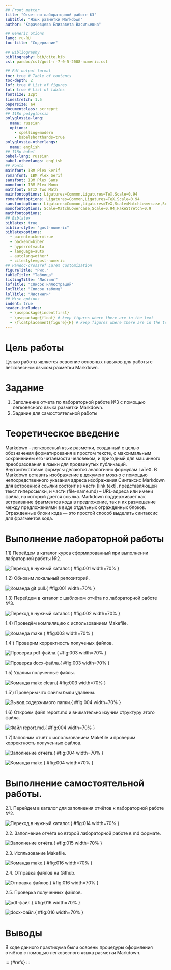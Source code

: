 ```yaml
---
## Front matter
title: "Отчет по лабораторной работе №3"
subtitle: "Язык разметки Markdown"
author: "Карачевцева Елизавета Васильевна"

## Generic otions
lang: ru-RU
toc-title: "Содержание"

## Bibliography
bibliography: bib/cite.bib
csl: pandoc/csl/gost-r-7-0-5-2008-numeric.csl

## Pdf output format
toc: true # Table of contents
toc-depth: 2
lof: true # List of figures
lot: true # List of tables
fontsize: 12pt
linestretch: 1.5
papersize: a4
documentclass: scrreprt
## I18n polyglossia
polyglossia-lang:
  name: russian
  options:
	- spelling=modern
	- babelshorthands=true
polyglossia-otherlangs:
  name: english
## I18n babel
babel-lang: russian
babel-otherlangs: english
## Fonts
mainfont: IBM Plex Serif
romanfont: IBM Plex Serif
sansfont: IBM Plex Sans
monofont: IBM Plex Mono
mathfont: STIX Two Math
mainfontoptions: Ligatures=Common,Ligatures=TeX,Scale=0.94
romanfontoptions: Ligatures=Common,Ligatures=TeX,Scale=0.94
sansfontoptions: Ligatures=Common,Ligatures=TeX,Scale=MatchLowercase,Scale=0.94
monofontoptions: Scale=MatchLowercase,Scale=0.94,FakeStretch=0.9
mathfontoptions:
## Biblatex
biblatex: true
biblio-style: "gost-numeric"
biblatexoptions:
  - parentracker=true
  - backend=biber
  - hyperref=auto
  - language=auto
  - autolang=other*
  - citestyle=gost-numeric
## Pandoc-crossref LaTeX customization
figureTitle: "Рис."
tableTitle: "Таблица"
listingTitle: "Листинг"
lofTitle: "Список иллюстраций"
lotTitle: "Список таблиц"
lolTitle: "Листинги"
## Misc options
indent: true
header-includes:
  - \usepackage{indentfirst}
  - \usepackage{float} # keep figures where there are in the text
  - \floatplacement{figure}{H} # keep figures where there are in the text
---
```


# Цель работы

Целью работы является освоение основных навыков для работы с легковесным языком разметки Markdown.

# Задание

1) Заполнение отчета по лабораторной работе №3 с помощью легковесного языка разметки Markdown.
2) Задание для самостоятельной работы

# Теоретическое введение

Markdown - легковесный язык разметки, созданный с целью обозначения форматирования в простом тексте, с максимальным сохранением его читаемости человеком, и пригодный для машинного преобразования в языки для продвинутых публикаций. Внутритекстовые формулы делаются аналогично формулам LaTeX.
В Markdown вставить изображение в документ можно с помощью непосредственного указания адреса изображения.Синтаксис Markdown для встроенной ссылки состоит из части [link text], представляющей текст гиперссылки, и части (file-name.md) – URL-адреса или имени файла, на который дается ссылка.
Markdown поддерживает как встраивание фрагментов кода в предложение, так и их размещение между предложениями в виде отдельных огражденных блоков. Огражденные блоки кода — это простой способ выделить синтаксис для фрагментов кода.

# Выполнение лабораторной работы

1.1) Перейдем в каталог курса сформированный при выполнении лабраторной работы №2.

![Переход в нужный каталог.](image/image1.png){ #fig:001 width=70% }

1.2) Обновим локальный репозиторий.

![Команда git pull.](image/image2.png){ #fig:001 width=70% }

1.3) Перейдем в каталог с шаблоном отчёта по лабораторной работе №3.

![Переход в нужный каталог.](image/image3.png){ #fig:002 width=70% }

1.4) Проведём компиляцию с использованием Makefile.

![Команда make.](image/image4.png){ #fig:003 width=70% }

1.4') Проверим корректность полученых файлов.

![Проверка pdf-файла.](image/image5.png){ #fig:003 width=70% }

![Проверка docx-файла.](image/image6.png){ #fig:003 width=70% }

1.5) Удалим полученные файлы.

![Команда make clean.](image/image7.png){ #fig:003 width=70% }

1.5') Проверим что файлы были удалены.

![Вывод содержимого папки.](image/image8.png){ #fig:004 width=70% }

1.6) Откроем файл report.md и внимательно изучим структуру этого файла.

![Файл report.md.](image/image9.png){ #fig:004 width=70% }

1.7)Заполним отчёт с использованием Makefile и проверим корректность полученных файлов.

![Заполнение отчёта.](image/image10.png){ #fig:004 width=70% }

![Команда make.](image/image11.png){ #fig:004 width=70% }


# Выполнение самостоятельной работы.

2.1. Перейдем в каталог для заполнения отчётов к лабораторной работе №2. 

![Переход в нужный каталог.](image/image15.png){ #fig:014 width=70% }

2.2. Заполнение отчёта ко второй лабораторной работе в md формате.

![Заполнение отчёта.](image/image16.png){ #fig:015 width=70% }

2.3. Испльзование Makefile.

![ Команда make.](image/image17.png){ #fig:016 width=70% }

2.4. Отправка файлов на Github.

![ Отправка файлов.](image/image18.png){ #fig:016 width=70% }

2.5. Проверка полученных файлов.

![ pdf-файл.](image/image19.png){ #fig:016 width=70% }

![ docx-файл.](image/image20.png){ #fig:016 width=70% }

# Выводы

В ходе данного практикума были освоены процедуры оформления отчётов с помощью легковесного языка разметки Markdown.

::: {#refs}
:::
